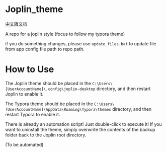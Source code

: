 # Joplin_theme

[中文版文档](.README_Zh-CN.md)

A repo for a joplin style (focus to follow my typora theme)

if you do something changes, please use `update_files.bat` to update file from app config file path to repo path.



# How to Use

The Joplin theme should be placed in the `C:\Users\[UserAccountName]\.config\joplin-desktop` directory, and then restart Joplin to enable it.

The Typora theme should be placed in the `C:\Users\[UserAccountName]\AppData\Roaming\Typora\themes` directory, and then restart Typora to enable it.

There is already an automation script! Just double-click to execute it! If you want to uninstall the theme, simply overwrite the contents of the backup folder back to the Joplin root directory.

(To be automated)
